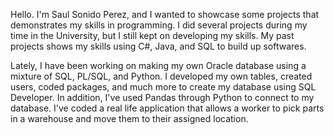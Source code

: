 Hello. I'm Saul Sonido Perez, and I wanted to showcase some projects that demonstrates my skills in programming. I did several projects during my time in the University, but I still kept on developing my skills. My past projects shows my skills using C#, Java, and SQL to build up softwares. 

Lately, I have been working on making my own Oracle database using a mixture of SQL, PL/SQL, and Python. I developed my own tables, created users, coded packages, and much more to create my database using SQL Developer. In addition, I've used Pandas through Python to connect to my database. I've coded a real life application that allows a worker to pick parts in a warehouse and move them to their assigned location.
